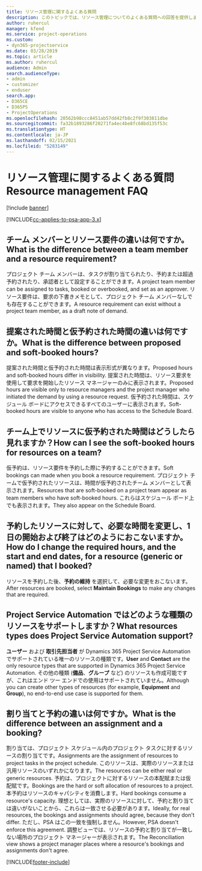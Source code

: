 ```yaml
---
title: リソース管理に関するよくある質問
description: このトピックでは、リソース管理についてのよくある質問への回答を提供します。
author: ruhercul
manager: kfend
ms.service: project-operations
ms.custom:
- dyn365-projectservice
ms.date: 03/28/2019
ms.topic: article
ms.author: ruhercul
audience: Admin
search.audienceType:
- admin
- customizer
- enduser
search.app:
- D365CE
- D365PS
- ProjectOperations
ms.openlocfilehash: 20562b98ccc8451ab57dd42fb8c2f9f303811dbe
ms.sourcegitcommit: fa32b1893286f20271fa4ec4be8fc68bd135f53c
ms.translationtype: HT
ms.contentlocale: ja-JP
ms.lasthandoff: 02/15/2021
ms.locfileid: "5283149"
---
```

# <a name="resource-management-faq"></a><span data-ttu-id="2a15f-103">リソース管理に関するよくある質問</span><span class="sxs-lookup"><span data-stu-id="2a15f-103">Resource management FAQ</span></span>

[!include [banner](../includes/psa-now-project-operations.md)]

[!INCLUDE[cc-applies-to-psa-app-3.x](../includes/cc-applies-to-psa-app-3x.md)]

## <a name="what-is-the-difference-between-a-team-member-and-a-resource-requirement"></a><span data-ttu-id="2a15f-104">チーム メンバーとリソース要件の違いは何ですか。</span><span class="sxs-lookup"><span data-stu-id="2a15f-104">What is the difference between a team member and a resource requirement?</span></span>

<span data-ttu-id="2a15f-105">プロジェクト チーム メンバーは、タスクが割り当てられたり、予約または超過予約されたり、承認者として設定することができます。</span><span class="sxs-lookup"><span data-stu-id="2a15f-105">A project team member can be assigned to tasks, booked or overbooked, and set as an approver.</span></span> <span data-ttu-id="2a15f-106">リソース要件は、要求の下書きメモとして、プロジェクト チーム メンバーなしでも存在することができます。</span><span class="sxs-lookup"><span data-stu-id="2a15f-106">A resource requirement can exist without a project team member, as a draft note of demand.</span></span> 

## <a name="what-is-the-difference-between-proposed-and-soft-booked-hours"></a><span data-ttu-id="2a15f-107">提案された時間と仮予約された時間の違いは何ですか。</span><span class="sxs-lookup"><span data-stu-id="2a15f-107">What is the difference between proposed and soft-booked hours?</span></span>

<span data-ttu-id="2a15f-108">提案された時間と仮予約された時間は表示形式が異なります。</span><span class="sxs-lookup"><span data-stu-id="2a15f-108">Proposed hours and soft-booked hours differ in visibility.</span></span> <span data-ttu-id="2a15f-109">提案された時間は、リソース要求を使用して要求を開始したリソース マネージャーのみに表示されます。</span><span class="sxs-lookup"><span data-stu-id="2a15f-109">Proposed hours are visible only to resource managers and the project manager who initiated the demand by using a resource request.</span></span> <span data-ttu-id="2a15f-110">仮予約された時間は、スケジュール ボードにアクセスできるすべてのユーザーに表示されます。</span><span class="sxs-lookup"><span data-stu-id="2a15f-110">Soft-booked hours are visible to anyone who has access to the Schedule Board.</span></span>

## <a name="how-can-i-see-the-soft-booked-hours-for-resources-on-a-team"></a><span data-ttu-id="2a15f-111">チーム上でリソースに仮予約された時間はどうしたら見れますか？</span><span class="sxs-lookup"><span data-stu-id="2a15f-111">How can I see the soft-booked hours for resources on a team?</span></span>

<span data-ttu-id="2a15f-112">仮予約は、リソース要件を予約した際に予約することができます。</span><span class="sxs-lookup"><span data-stu-id="2a15f-112">Soft bookings can made when you book a resource requirement.</span></span> <span data-ttu-id="2a15f-113">プロジェクト チームで仮予約されたリソースは、時間が仮予約されたチーム メンバーとして表示されます。</span><span class="sxs-lookup"><span data-stu-id="2a15f-113">Resources that are soft-booked on a project team appear as team members who have soft-booked hours.</span></span> <span data-ttu-id="2a15f-114">これらはスケジュール ボード上でも表示されます。</span><span class="sxs-lookup"><span data-stu-id="2a15f-114">They also appear on the Schedule Board.</span></span>

## <a name="how-do-i-change-the-required-hours-and-the-start-and-end-dates-for-a-resource-generic-or-named-that-i-booked"></a><span data-ttu-id="2a15f-115">予約したリソースに対して、必要な時間を変更し、1 日の開始および終了はどのようにおこないますか。</span><span class="sxs-lookup"><span data-stu-id="2a15f-115">How do I change the required hours, and the start and end dates, for a resource (generic or named) that I booked?</span></span>

<span data-ttu-id="2a15f-116">リソースを予約した後、**予約の維持** を選択して、必要な変更をおこないます。</span><span class="sxs-lookup"><span data-stu-id="2a15f-116">After resources are booked, select **Maintain Bookings** to make any changes that are required.</span></span>

## <a name="what-resources-types-does-project-service-automation-support"></a><span data-ttu-id="2a15f-117">Project Service Automation ではどのような種類のリソースをサポートしますか？</span><span class="sxs-lookup"><span data-stu-id="2a15f-117">What resources types does Project Service Automation support?</span></span>

<span data-ttu-id="2a15f-118">**ユーザー** および **取引先担当者** が Dynamics 365 Project Service Automation でサポートされている唯一のリソースの種類です。</span><span class="sxs-lookup"><span data-stu-id="2a15f-118">**User** and **Contact** are the only resource types that are supported in Dynamics 365 Project Service Automation.</span></span> <span data-ttu-id="2a15f-119">その他の種類 (**備品**、**グループ** など) のリソースも作成可能ですが、これはエンド ツー エンドでの使用はサポートされていません。</span><span class="sxs-lookup"><span data-stu-id="2a15f-119">Although you can create other types of resources (for example, **Equipment** and **Group**), no end-to-end use case is supported for them.</span></span>

## <a name="what-is-the-difference-between-an-assignment-and-a-booking"></a><span data-ttu-id="2a15f-120">割り当てと予約の違いは何ですか。</span><span class="sxs-lookup"><span data-stu-id="2a15f-120">What is the difference between an assignment and a booking?</span></span>

<span data-ttu-id="2a15f-121">割り当ては、プロジェクト スケジュール内のプロジェクト タスクに対するリソースの割り当てです。</span><span class="sxs-lookup"><span data-stu-id="2a15f-121">Assignments are the assignment of resources to project tasks in the project schedule.</span></span> <span data-ttu-id="2a15f-122">このリソースは、実際のリソースまたは汎用リソースのいずれかになります。</span><span class="sxs-lookup"><span data-stu-id="2a15f-122">The resources can be either real or generic resources.</span></span> <span data-ttu-id="2a15f-123">予約は、プロジェクトに対するリソースの本配賦または仮配賦です。</span><span class="sxs-lookup"><span data-stu-id="2a15f-123">Bookings are the hard or soft allocation of resources to a project.</span></span> <span data-ttu-id="2a15f-124">本予約はリソースのキャパシティを消費します。</span><span class="sxs-lookup"><span data-stu-id="2a15f-124">Hard bookings consume a resource's capacity.</span></span> <span data-ttu-id="2a15f-125">理想としては、実際のリソースに対して、予約と割り当ては違いがないことから、これらは一致させる必要があります。</span><span class="sxs-lookup"><span data-stu-id="2a15f-125">Ideally, for real resources, the bookings and assignments should agree, because they don't differ.</span></span> <span data-ttu-id="2a15f-126">ただし、PSA はこの一致を強制しません。</span><span class="sxs-lookup"><span data-stu-id="2a15f-126">However, PSA doesn't enforce this agreement.</span></span> <span data-ttu-id="2a15f-127">調整ビューでは、リソースの予約と割り当てが一致しない場所のプロジェクト マネージャーが表示されます。</span><span class="sxs-lookup"><span data-stu-id="2a15f-127">The Reconciliation view shows a project manager places where a resource's bookings and assignments don't agree.</span></span>


[!INCLUDE[footer-include](../includes/footer-banner.md)]